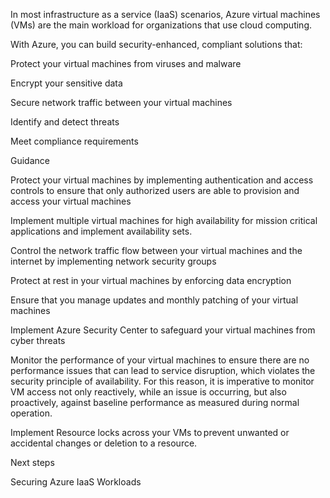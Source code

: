 
In most infrastructure as a service (IaaS) scenarios, Azure virtual machines (VMs) are the main workload for organizations that use cloud computing.  


 


With Azure, you can build security-enhanced, compliant solutions that: 

Protect your virtual machines from viruses and malware 


Encrypt your sensitive data 


Secure network traffic between your virtual machines 


Identify and detect threats 


Meet compliance requirements 



 


 


 


Guidance 

Protect your virtual machines by implementing authentication and access controls to ensure that only authorized users are able to provision and access your virtual machines 


Implement multiple virtual machines for high availability for mission critical applications and implement availability sets. 


Control the network traffic flow between your virtual machines and the internet by implementing network security groups 


Protect at rest in your virtual machines by enforcing data encryption  


Ensure that you manage updates and monthly patching of your virtual machines 


Implement Azure Security Center to safeguard your virtual machines from cyber threats 


Monitor the performance of your virtual machines to ensure there are no performance issues that can lead to service disruption, which violates the security principle of availability. For this reason, it is imperative to monitor VM access not only reactively, while an issue is occurring, but also proactively, against baseline performance as measured during normal operation. 


Implement Resource locks across your VMs to prevent unwanted or accidental changes or deletion to a resource.   



 


 


 


 
 


Next steps 


Securing Azure IaaS Workloads 
